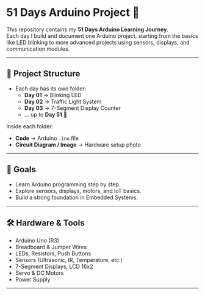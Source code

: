 # 51 Days Arduino Project 🚀

This repository contains my **51 Days Arduino Learning Journey**.  
Each day I build and document one Arduino project, starting from the basics like LED blinking to more advanced projects using sensors, displays, and communication modules.  

---

## 📂 Project Structure
- Each day has its own folder:
  - **Day 01** → Blinking LED  
  - **Day 02** → Traffic Light System  
  - **Day 03** → 7-Segment Display Counter  
  - ... up to **Day 51** 🎯  

Inside each folder:
- **Code** → Arduino `.ino` file  
- **Circuit Diagram / Image** → Hardware setup photo  

---

## 🎯 Goals
- Learn Arduino programming step by step.  
- Explore sensors, displays, motors, and IoT basics.  
- Build a strong foundation in Embedded Systems.  

---

## 🛠️ Hardware & Tools
- Arduino Uno (R3)  
- Breadboard & Jumper Wires  
- LEDs, Resistors, Push Buttons  
- Sensors (Ultrasonic, IR, Temperature, etc.)  
- 7-Segment Displays, LCD 16x2  
- Servo & DC Motors  
- Power Supply  

---
